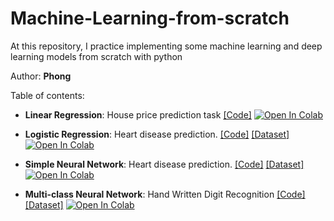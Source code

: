 # Machine-Learning-from-scratch
At this repository, I practice implementing some machine learning and deep learning models from scratch with python

Author: **Phong**

Table of contents:
* **Linear Regression**: House price prediction task [[Code]](https://github.com/ThuanPhong0126/Machine-Learning-from-scratch/blob/main/Linear-Regression.ipynb) [![Open In Colab](https://colab.research.google.com/assets/colab-badge.svg)](https://colab.research.google.com/drive/1ZXkW4eku6T7VrNfQNBtzYs4zsHHkIMnf)

* **Logistic Regression**: Heart disease prediction. [[Code]](https://github.com/ThuanPhong0126/Machine-Learning-from-scratch/blob/main/Logistic_Regression.ipynb) [[Dataset]](https://archive.ics.uci.edu/ml/datasets/Statlog+%28Heart%29) [![Open In Colab](https://colab.research.google.com/assets/colab-badge.svg)](https://colab.research.google.com/drive/193hqpOtrDlgrw4BG9pLCazmBZEdHa26s)
* **Simple Neural Network**: Heart disease prediction. [[Code]](https://github.com/ThuanPhong0126/Machine-Learning-from-scratch/blob/main/Simple_Neural_Network.ipynb) [[Dataset]](https://archive.ics.uci.edu/ml/datasets/Statlog+%28Heart%29) [![Open In Colab](https://colab.research.google.com/assets/colab-badge.svg)](https://colab.research.google.com/drive/1he9OLQRPJ5yzFHkgk5erAR6reGCBZlWx#scrollTo=fzCZwnzUVkLn)
* **Multi-class Neural Network**: Hand Written Digit Recognition [[Code]](https://github.com/ThuanPhong0126/Machine-Learning-from-scratch/blob/main/Multiclass_Neural_Network.ipynb) [[Dataset]](https://github.com/Coding-Lane/Neural-Network---MultiClass-Classifcation-with-Softmax/blob/main/Complete%20Code%20-%20Neural%20Networks%20in%20python.ipynb) [![Open In Colab](https://colab.research.google.com/assets/colab-badge.svg)](https://colab.research.google.com/drive/1b645xQctexldx3wp30OSseoJZp38e25x#scrollTo=X7Uu9O41amoG)
